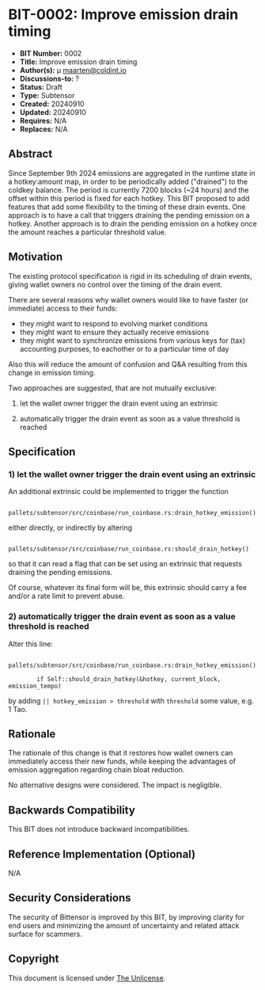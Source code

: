 # BIT-0002: Improve emission drain timing

- **BIT Number:** 0002
- **Title:** Improve emission drain timing
- **Author(s):** µ <maarten@coldint.io>
- **Discussions-to:** ?
- **Status:** Draft
- **Type:** Subtensor
- **Created:** 20240910
- **Updated:** 20240910
- **Requires:** N/A
- **Replaces:** N/A

## Abstract

Since September 9th 2024 emissions are aggregated in the runtime state in a
hotkey:amount map, in order to be periodically added ("drained") to the coldkey
balance.  The period is currently 7200 blocks (~24 hours) and the offset within
this period is fixed for each hotkey. This BIT proposed to add features that
add some flexibility to the timing of these drain events. One approach is to
have a call that triggers draining the pending emission on a hotkey. Another
approach is to drain the pending emission on a hotkey once the amount reaches a
particular threshold value.

## Motivation

The existing protocol specification is rigid in its scheduling of drain events,
giving wallet owners no control over the timing of the drain event.

There are several reasons why wallet owners would like to have faster (or
immediate) access to their funds:
- they might want to respond to evolving market conditions
- they might want to ensure they actually receive emissions
- they might want to synchronize emissions from various keys for (tax)
  accounting purposes, to eachother or to a particular time of day

Also this will reduce the amount of confusion and Q&A resulting from this
change in emission timing.

Two approaches are suggested, that are not mutually exclusive:

1) let the wallet owner trigger the drain event using an extrinsic

2) automatically trigger the drain event as soon as a value threshold is reached

## Specification

### 1) let the wallet owner trigger the drain event using an extrinsic

An additional extrinsic could be implemented to trigger the function

````
    pallets/subtensor/src/coinbase/run_coinbase.rs:drain_hotkey_emission()
````

either directly, or indirectly by altering

````
    pallets/subtensor/src/coinbase/run_coinbase.rs:should_drain_hotkey()
````

so that it can read a flag that can be set using an extrinsic that requests
draining the pending emissions.

Of course, whatever its final form will be, this extrinsic should carry a fee
and/or a rate limit to prevent abuse.

### 2) automatically trigger the drain event as soon as a value threshold is reached

Alter this line:

````
    pallets/subtensor/src/coinbase/run_coinbase.rs:drain_hotkey_emission()

        if Self::should_drain_hotkey(&hotkey, current_block, emission_tempo)
````

by adding `|| hotkey_emission > threshold` with `threshold` some value, e.g. 1 Tao.

## Rationale

The rationale of this change is that it restores how wallet owners can
immediately access their new funds, while keeping the advantages of
emission aggregation regarding chain bloat reduction.

No alternative designs were considered. The impact is negligible.

## Backwards Compatibility

This BIT does not introduce backward incompatibilities.

## Reference Implementation (Optional)

N/A

## Security Considerations

The security of Bittensor is improved by this BIT, by improving clarity for end
users and minimizing the amount of uncertainty and related attack surface for
scammers.

## Copyright

This document is licensed under [The Unlicense](https://unlicense.org/).
